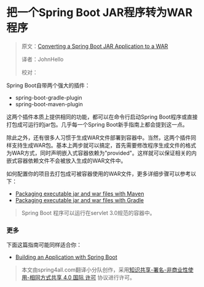 # 把一个Spring Boot JAR程序转为WAR程序

> 原文：[Converting a Spring Boot JAR Application to a WAR](https://spring.io/guides/gs/convert-jar-to-war/) 
>
> 译者：JohnHello
>
> 校对：


Spring Boot自带两个强大的插件：

* spring-boot-gradle-plugin
* spring-boot-maven-plugin

这两个插件本质上提供相同的功能，都可以在命令行启动Spring Boot程序或直接打包成可运行的jar包。几乎每一个Spring Boot新手指南上都会提到这一点。

除此之外，还有很多人习惯于生成WAR文件部署到容器中。当然，这两个插件同样支持生成WAR包。基本上两步就可以搞定，首先需要修改程序生成文件的格式为WAR方式，同时声明嵌入式容器依赖为"provided"。这样就可以保证相关的内嵌式容器依赖文件不会被放入生成的WAR文件中。

如何配置你的项目去打包成可被容器使用的WAR文件，更多详细步骤可以参考以下：
* [Packaging executable jar and war files with Maven](https://docs.spring.io/spring-boot/docs/current/reference/htmlsingle/#build-tool-plugins-maven-packaging)
* [Packaging executable jar and war files with Gradle](https://docs.spring.io/spring-boot/docs/current/reference/htmlsingle/#build-tool-plugins-gradle-packaging)

>  Spring Boot 程序可以运行在servlet 3.0规范的容器中。

### 更多
下面这篇指南可能同样适合你：
* [Building an Application with Spring Boot](https://spring.io/guides/gs/spring-boot/)







> 本文由spring4all.com翻译小分队创作，采用[知识共享-署名-非商业性使用-相同方式共享 4.0 国际 许可](http://creativecommons.org/licenses/by-nc-sa/4.0/) 协议进行许可。



